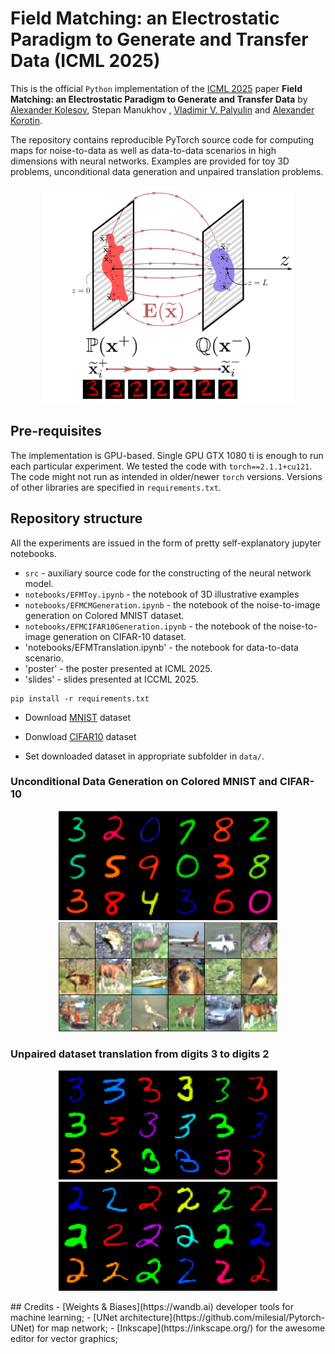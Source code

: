 # Field Matching: an Electrostatic Paradigm to Generate and Transfer Data (ICML 2025)

This is the official `Python` implementation of the [ICML 2025](https://icml.cc/virtual/2025/poster/46213) paper  **Field Matching: an Electrostatic Paradigm to Generate and Transfer Data** by [Alexander Kolesov](https://scholar.google.com/citations?user=vX2pmScAAAAJ&hl=ru&oi=ao), Stepan Manukhov , [Vladimir V. Palyulin](https://scholar.google.com/citations?user=IcjnBqkAAAAJ&hl=ru&oi=sra) and [Alexander Korotin](https://scholar.google.com/citations?user=1rIIvjAAAAAJ&hl=ru&oi=sra).

The repository contains reproducible PyTorch source code for computing maps for noise-to-data as well as data-to-data scenarios in high dimensions with neural networks. Examples are provided for toy 3D problems, unconditional data generation and unpaired translation problems.

<p align="center"><img src="pics/teaser.png" width="400" /></p>

## Pre-requisites

The implementation is GPU-based. Single GPU GTX 1080 ti is enough to run each particular experiment. We tested the code with `torch==2.1.1+cu121`. The code might not run as intended in older/newer `torch` versions. Versions of other libraries are specified in `requirements.txt`. 

 
## Repository structure

All the experiments are issued in the form of pretty self-explanatory jupyter notebooks.

- `src` - auxiliary source code for the constructing of the neural network model.
- `notebooks/EFMToy.ipynb` - the notebook of 3D illustrative examples
- `notebooks/EFMCMGeneration.ipynb` - the notebook of the noise-to-image generation on Colored MNIST dataset.
- `notebooks/EFMCIFAR10Generation.ipynb` - the notebook of the noise-to-image generation on CIFAR-10 dataset.
- 'notebooks/EFMTranslation.ipynb' - the notebook for data-to-data scenario.
- 'poster' - the poster presented at ICML 2025.
- 'slides' - slides presented at ICCML 2025.
 

```console
pip install -r requirements.txt
```
- Download  [MNIST](https://yann.lecun.com/exdb/mnist) dataset
- Donwload  [CIFAR10](https://www.cs.toronto.edu/~kriz/cifar.html) dataset

- Set downloaded dataset in appropriate subfolder in `data/`.

###  Unconditional Data Generation on Colored MNIST and CIFAR-10

<p  align="center">
  <img src= "pics/EFMCM.png" width="350" />
  <img src="pics/EFMCIFAR10.png" width="350" /> 
</p>

###  Unpaired dataset translation from digits 3 to digits 2

<p  align="center">
  <img src= "pics/EFMTransInit.png" width="350" />
  <img src="pics/EFMTransMap.png" width="350" /> 
</p>
## Credits
- [Weights & Biases](https://wandb.ai) developer tools for machine learning;
- [UNet architecture](https://github.com/milesial/Pytorch-UNet) for map network;
- [Inkscape](https://inkscape.org/) for the awesome editor for vector graphics;
